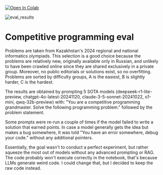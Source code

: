 <a target="_blank" href="https://colab.research.google.com/github/anpaure/cp_eval/blob/main/cp_eval.ipynb">
  <img src="https://colab.research.google.com/assets/colab-badge.svg" alt="Open In Colab"/>
</a>

![eval_results](https://github.com/user-attachments/assets/b3958942-c523-473a-b8d0-de4ff928232b)


# Competitive programming eval
Problems are taken from Kazakhstan's 2024 regional and national informatics olympiads. This selection is a good choice because the problems are relatively new, originally available only in Russian, and unlikely to have been crawled online since they are shared exclusively in a private group. Moreover, no public editorials or solutions exist, so no overfitting. Problems are sorted by difficulty groups, A is the easiest, B is slightly harder, C is the hardest.

The results are obtained by prompting 5 SOTA models (deepseek-r1-lite-preview, chatgpt-4o-latest-20241120, claude-3-5-sonnet-20241022, o1-mini, qwq-32b-preview) with: "You are a competitive programming grandmaster. Solve the following programming problem." followed by the problem statement.

Some prompts were re-run a couple of times if the model failed to write a solution that earned points. In case a model generally gets the idea but makes a bug somewhere, It was told "You have an error somewhere, debug your code." without any additional pointers.

Essentially, the goal wasn't to conduct a perfect experiment, but rather squeeze the most out of models without any advanced prompting or RAG. The code probably won't execute correctly in the notebook, that's because LLMs generate weird code. I could change that, but I decided to keep the raw code instead.

